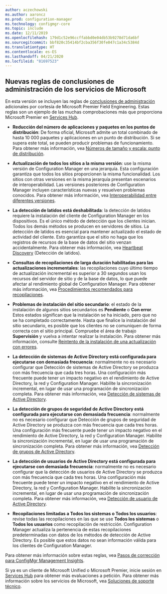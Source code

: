 ```yaml
---
author: aczechowski
ms.author: aaroncz
ms.prod: configuration-manager
ms.technology: configmgr-core
ms.topic: include
ms.date: 12/11/2019
ms.openlocfilehash: 179d1c52e96ccffabbd0e04db53b9278d71da6bf
ms.sourcegitcommit: bbf820c35414bf2cba356f30fe047c1a34c5384d
ms.translationtype: HT
ms.contentlocale: es-ES
ms.lasthandoff: 04/21/2020
ms.locfileid: "81697523"
---
```

## <a name="new-management-insight-rules-from-microsoft-services"></a><a name="bkmk_rules"></a> Nuevas reglas de conclusiones de administración de los servicios de Microsoft

<!--3607758-->

En esta versión se incluyen las reglas de [conclusiones de administración](../../../../servers/manage/management-insights.md) adicionales por cortesía de Microsoft Premier Field Engineering. Estas reglas son un ejemplo de las muchas comprobaciones más que proporciona Microsoft Premier en [Services Hub](https://docs.microsoft.com/services-hub/health/getting_started_with_on_demand_assessments).

- **Reducción del número de aplicaciones y paquetes en los puntos de distribución**: De forma oficial, Microsoft admite un total combinado de hasta 10 000 paquetes y aplicaciones en un punto de distribución. Si se supera este total, se pueden producir problemas de funcionamiento. Para obtener más información, vea [Números de tamaño y escala: punto de distribución](../../../../plan-design/configs/size-and-scale-numbers.md#distribution-point).

- **Actualización de todos los sitios a la misma versión**: use la misma versión de Configuration Manager en una jerarquía. Esta configuración garantiza que todos los sitios proporcionen la misma funcionalidad. Los sitios con otras versiones en la misma jerarquía presentan escenarios de interoperabilidad. Las versiones posteriores de Configuration Manager incluyen características nuevas y resuelven problemas conocidos. Para obtener más información, vea [Interoperabilidad entre diferentes versiones](../../../../plan-design/hierarchy/interoperability-between-different-versions.md).

- **La detección de latidos está deshabilitada**: la detección de latidos requiere la instalación del cliente de Configuration Manager en los dispositivos. Es el único método de detección que los clientes inician. Todos los demás métodos se producen en servidores de sitios. La detección de latidos es esencial para mantener actualizado el estado de actividad del cliente. Esto garantiza que el sitio no haga que los registros de recursos de la base de datos del sitio venzan accidentalmente. Para obtener más información, vea [Heartbeat Discovery](../../../../servers/deploy/configure/about-discovery-methods.md#bkmk_aboutHeartbeat) (Detección de latidos).

- **Consultas de recopilaciones de larga duración habilitadas para las actualizaciones incrementales**: las recopilaciones cuyo último tiempo de actualización incremental es superior a 30 segundos usan los recursos del servidor de sitio y de la base de datos, lo que puede afectar al rendimiento global de Configuration Manager. Para obtener más información, vea [Procedimientos recomendados para recopilaciones](../../../../clients/manage/collections/best-practices-for-collections.md).

- **Problemas de instalación del sitio secundario**: el estado de la instalación de algunos sitios secundarios es **Pendiente** o **Con error**. Estos estados significan que la instalación se ha iniciado, pero que no se ha completado correctamente. Hasta que finalice la instalación del sitio secundario, es posible que los clientes no se comuniquen de forma correcta con el sitio principal. Compruebe el área de trabajo **Supervisión** y vuelva a intentar realizar la instalación. Para obtener más información, consulte [Reintento de la instalación de una actualización con errores](../../../../servers/manage/install-in-console-updates.md#bkmk_retry).

- **La detección de sistemas de Active Directory está configurada para ejecutarse con demasiada frecuencia**: normalmente no es necesario configurar que Detección de sistemas de Active Directory se produzca con más frecuencia que cada tres horas. Una configuración más frecuente puede tener un impacto negativo en el rendimiento de Active Directory, la red y Configuration Manager. Habilite la sincronización incremental, en lugar de usar una programación de sincronización completa. Para obtener más información, vea [Detección de sistemas de Active Directory](../../../../servers/deploy/configure/about-discovery-methods.md#bkmk_aboutSystem).

- **La detección de grupos de seguridad de Active Directory está configurada para ejecutarse con demasiada frecuencia**: normalmente no es necesario configurar que Detección de grupos de seguridad de Active Directory se produzca con más frecuencia que cada tres horas. Una configuración más frecuente puede tener un impacto negativo en el rendimiento de Active Directory, la red y Configuration Manager. Habilite la sincronización incremental, en lugar de usar una programación de sincronización completa. Para obtener más información, vea [Detección de grupos de Active Directory](../../../../servers/deploy/configure/about-discovery-methods.md#bkmk_aboutGroup).

- **La detección de usuarios de Active Directory está configurada para ejecutarse con demasiada frecuencia**: normalmente no es necesario configurar que la detección de usuarios de Active Directory se produzca con más frecuencia que cada tres horas. Una configuración más frecuente puede tener un impacto negativo en el rendimiento de Active Directory, la red y Configuration Manager. Habilite la sincronización incremental, en lugar de usar una programación de sincronización completa. Para obtener más información, vea [Detección de usuario de Active Directory](../../../../servers/deploy/configure/about-discovery-methods.md#bkmk_aboutUser).

- **Recopilaciones limitadas a Todos los sistemas o Todos los usuarios**: revise todas las recopilaciones en las que se use **Todos los sistemas** o **Todos los usuarios** como recopilación de restricción. Configuration Manager actualiza la pertenencia de estas recopilaciones predeterminadas con datos de los métodos de detección de Active Directory. Es posible que estos datos no sean información válida para los clientes de Configuration Manager.

Para obtener más información sobre estas reglas, vea [Pasos de corrección para ConfigMgr Management Insights](https://docs.microsoft.com/services-hub/health/remediation-steps-configmgr).

Si ya es un cliente de Microsoft Unified o Microsoft Premier, inicie sesión en [Services Hub](https://serviceshub.microsoft.com/assessments/) para obtener más evaluaciones a petición. Para obtener más información sobre los servicios de Microsoft, vea [Soluciones de soporte técnico](https://www.microsoft.com/enterprise/services/support).
